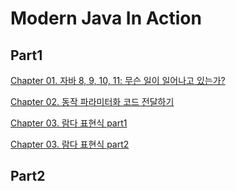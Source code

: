 # Modern Java In Action

## Part1

[Chapter 01. 자바 8, 9, 10, 11: 무슨 일이 일어나고 있는가?](https://ykmxxi.github.io/modern%20java%20in%20action/modernjava-chapter01/)

[Chapter 02. 동작 파라미터화 코드 전달하기](https://ykmxxi.github.io/modern%20java%20in%20action/modernjava-chapter02/)

[Chapter 03. 람다 표현식 part1](https://ykmxxi.github.io/modern%20java%20in%20action/modernjava-chapter03-part1/)

[Chapter 03. 람다 표현식 part2](https://ykmxxi.github.io/modern%20java%20in%20action/modernjava-chapter03-part2/)



## Part2

